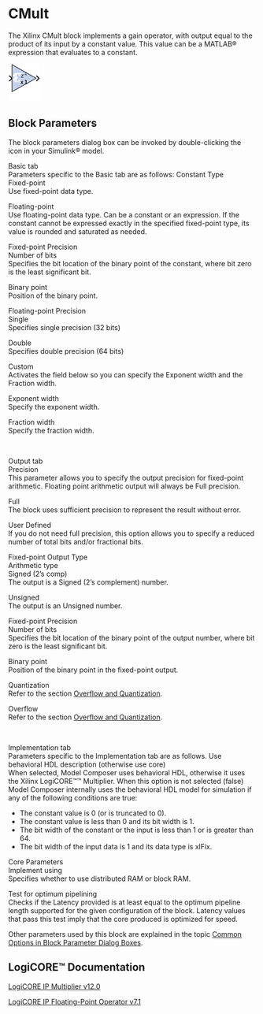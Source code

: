 # CMult

The Xilinx CMult block implements a gain operator, with output equal to
the product of its input by a constant value. This value can be a
MATLAB® expression that evaluates to a constant.

![](./Images/block.png)

## Block Parameters

The block parameters dialog box can be invoked by double-clicking the
icon in your Simulink® model.

Basic tab  
Parameters specific to the Basic tab are as follows:
Constant Type  
Fixed-point  
Use fixed-point data type.

Floating-point  
Use floating-point data type. Can be a constant or an expression. If the
constant cannot be expressed exactly in the specified fixed-point type,
its value is rounded and saturated as needed.

Fixed-point Precision  
Number of bits  
Specifies the bit location of the binary point of the constant, where
bit zero is the least significant bit.

Binary point  
Position of the binary point.

Floating-point Precision  
Single  
Specifies single precision (32 bits)

Double  
Specifies double precision (64 bits)

Custom  
Activates the field below so you can specify the Exponent width and the
Fraction width.

Exponent width  
Specify the exponent width.

Fraction width  
Specify the fraction width.

&nbsp;

Output tab  
Precision  
This parameter allows you to specify the output precision for
fixed-point arithmetic. Floating point arithmetic output will always be
Full precision.

Full  
The block uses sufficient precision to represent the result without
error.

User Defined  
If you do not need full precision, this option allows you to specify a
reduced number of total bits and/or fractional bits.

Fixed-point Output Type  
Arithmetic type  
Signed (2’s comp)  
The output is a Signed (2’s complement) number.

Unsigned  
The output is an Unsigned number.

Fixed-point Precision  
Number of bits  
Specifies the bit location of the binary point of the output number,
where bit zero is the least significant bit.

Binary point  
Position of the binary point in the fixed-point output.

Quantization  
Refer to the section [Overflow and
Quantization](common-options-in-block-parameter-dialog-boxes-aa1032308.html#val1538085362909__aa1032322).

Overflow  
Refer to the section [Overflow and
Quantization](common-options-in-block-parameter-dialog-boxes-aa1032308.html#val1538085362909__aa1032322).

&nbsp;

Implementation tab  
Parameters specific to the Implementation tab are as follows.
Use behavioral HDL description (otherwise use core)  
When selected, Model Composer uses behavioral HDL, otherwise it uses the
Xilinx LogiCORE™™ Multiplier. When this option is not selected (false)
Model Composer internally uses the behavioral HDL model for simulation
if any of the following conditions are true:

- The constant value is 0 (or is truncated to 0).
- The constant value is less than 0 and its bit width is 1.
- The bit width of the constant or the input is less than 1 or is
  greater than 64.
- The bit width of the input data is 1 and its data type is xlFix.

Core Parameters  
Implement using  
Specifies whether to use distributed RAM or block RAM.

Test for optimum pipelining  
Checks if the Latency provided is at least equal to the optimum pipeline
length supported for the given configuration of the block. Latency
values that pass this test imply that the core produced is optimized for
speed.

Other parameters used by this block are explained in the topic [Common
Options in Block Parameter Dialog
Boxes](common-options-in-block-parameter-dialog-boxes-aa1032308.html).

## LogiCORE™ Documentation

[LogiCORE IP Multiplier
v12.0](https://www.xilinx.com/support/documentation/ip_documentation/mult_gen/v12_0/pg108-mult-gen.pdf)

[LogiCORE IP Floating-Point Operator
v7.1](https://www.xilinx.com/support/documentation/ip_documentation/floating_point/v7_1/pg060-floating-point.pdf)
